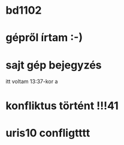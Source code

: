 # bd1102
# gépről írtam :-)
# sajt gép bejegyzés
itt voltam 13:37-kor
a
# konfliktus történt !!!41
# uris10 confligtttt
